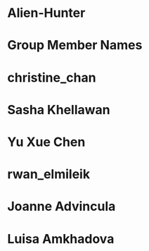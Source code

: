 # Alien-Hunter

# Group Member Names

# christine_chan
# Sasha Khellawan
# Yu Xue Chen
# rwan_elmileik
# Joanne Advincula
# Luisa Amkhadova
